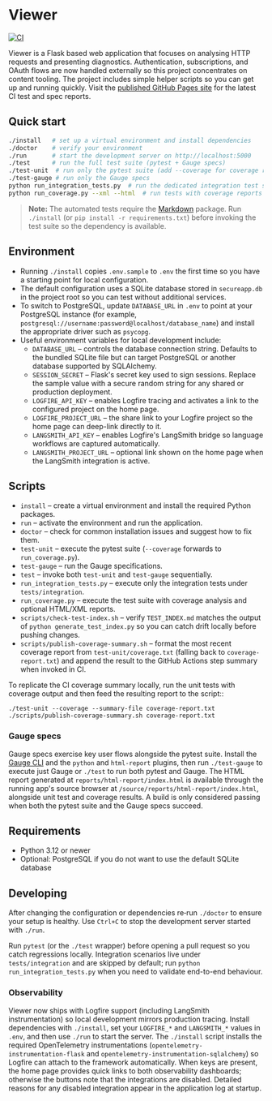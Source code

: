 # Viewer

[![CI](https://github.com/curtcox/Viewer/actions/workflows/ci.yml/badge.svg)](https://github.com/curtcox/Viewer/actions/workflows/ci.yml)

Viewer is a Flask based web application that focuses on analysing HTTP requests and presenting diagnostics.
Authentication, subscriptions, and OAuth flows are now handled externally so this project concentrates on content tooling.
The project includes simple helper scripts so you can get up and running quickly.
Visit the [published GitHub Pages site](https://curtcox.github.io/Viewer/) for the latest CI test and spec reports.

## Quick start

```bash
./install   # set up a virtual environment and install dependencies
./doctor    # verify your environment
./run       # start the development server on http://localhost:5000
./test      # run the full test suite (pytest + Gauge specs)
./test-unit  # run only the pytest suite (add --coverage for coverage reports)
./test-gauge # run only the Gauge specs
python run_integration_tests.py  # run the dedicated integration test suite
python run_coverage.py --xml --html  # run tests with coverage reports (optional)
```

> **Note:** The automated tests require the [Markdown](https://python-markdown.github.io/) package. Run `./install` (or
> `pip install -r requirements.txt`) before invoking the test suite so the dependency is available.

## Environment

* Running `./install` copies `.env.sample` to `.env` the first time so you have a starting point for local configuration.
* The default configuration uses a SQLite database stored in `secureapp.db` in the project root so you can test without
  additional services.
* To switch to PostgreSQL, update `DATABASE_URL` in `.env` to point at your PostgreSQL instance (for example,
  `postgresql://username:password@localhost/database_name`) and install the appropriate driver such as `psycopg`.
* Useful environment variables for local development include:
  * `DATABASE_URL` – controls the database connection string.  Defaults to the bundled SQLite file but can target
    PostgreSQL or another database supported by SQLAlchemy.
  * `SESSION_SECRET` – Flask's secret key used to sign sessions.  Replace the sample value with a secure random string
    for any shared or production deployment.
  * `LOGFIRE_API_KEY` – enables Logfire tracing and activates a link to the configured project on the home page.
  * `LOGFIRE_PROJECT_URL` – the share link to your Logfire project so the home page can deep-link directly to it.
  * `LANGSMITH_API_KEY` – enables Logfire's LangSmith bridge so language workflows are captured automatically.
  * `LANGSMITH_PROJECT_URL` – optional link shown on the home page when the LangSmith integration is active.
## Scripts

* `install` – create a virtual environment and install the required Python packages.
* `run` – activate the environment and run the application.
* `doctor` – check for common installation issues and suggest how to fix them.
* `test-unit` – execute the pytest suite (`--coverage` forwards to `run_coverage.py`).
* `test-gauge` – run the Gauge specifications.
* `test` – invoke both `test-unit` and `test-gauge` sequentially.
* `run_integration_tests.py` – execute only the integration tests under `tests/integration`.
* `run_coverage.py` – execute the test suite with coverage analysis and optional HTML/XML reports.
* `scripts/check-test-index.sh` – verify `TEST_INDEX.md` matches the output of `python generate_test_index.py` so you can catch
  drift locally before pushing changes.
* `scripts/publish-coverage-summary.sh` – format the most recent coverage report from `test-unit/coverage.txt` (falling back to
  `coverage-report.txt`) and append the result to the GitHub Actions step summary when invoked in CI.

To replicate the CI coverage summary locally, run the unit tests with coverage output and then feed the resulting report to the
script::

    ./test-unit --coverage --summary-file coverage-report.txt
    ./scripts/publish-coverage-summary.sh coverage-report.txt

### Gauge specs

Gauge specs exercise key user flows alongside the pytest suite. Install the
[Gauge CLI](https://docs.gauge.org/getting_started/installing-gauge.html) and the
`python` and `html-report` plugins, then run `./test-gauge` to execute just Gauge or `./test` to run both pytest and
Gauge. The HTML report generated at `reports/html-report/index.html` is available
through the running app's source browser at `/source/reports/html-report/index.html`,
alongside unit test and coverage results. A build is only considered passing when
both the pytest suite and the Gauge specs succeed.

## Requirements

* Python 3.12 or newer
* Optional: PostgreSQL if you do not want to use the default SQLite database

## Developing

After changing the configuration or dependencies re‑run `./doctor` to ensure your setup is healthy.  Use `Ctrl+C` to stop
 the development server started with `./run`.

Run `pytest` (or the `./test` wrapper) before opening a pull request so you catch regressions locally.  Integration scenarios
live under `tests/integration` and are skipped by default; run `python run_integration_tests.py` when you need to validate
end-to-end behaviour.

### Observability

Viewer now ships with Logfire support (including LangSmith instrumentation) so local development mirrors production
tracing.  Install dependencies with `./install`, set your `LOGFIRE_*` and `LANGSMITH_*` values in `.env`, and then use `./run`
to start the server.  The `./install` script installs the required OpenTelemetry instrumentations (`opentelemetry-
instrumentation-flask` and `opentelemetry-instrumentation-sqlalchemy`) so Logfire can attach to the framework automatically.
When keys are present, the home page provides quick links to both observability dashboards; otherwise the buttons note that
the integrations are disabled.  Detailed reasons for any disabled integration appear in the application log at startup.
